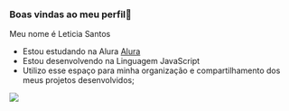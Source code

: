 ### Boas vindas ao meu perfil🍓

Meu nome é Leticia Santos 

- Estou estudando na Alura [Alura](https://www.alura.com.br)
- Estou desenvolvendo na Linguagem JavaScript
- Utilizo esse espaço para minha organização e compartilhamento dos meus projetos desenvolvidos;

![](https://media1.tenor.com/m/vb6s8WBjnXYAAAAC/%EC%97%84%EC%A7%80%EC%B2%99-%EC%9C%A4%ED%94%BD.gif)

